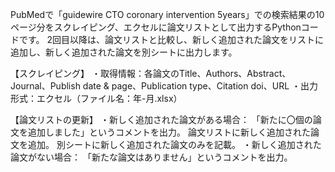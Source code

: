 PubMedで「guidewire CTO coronary intervention 5years」での検索結果の10ページ分をスクレイピング、エクセルに論文リストとして出力するPythonコードです。
2回目以降は、論文リストと比較し、新しく追加された論文をリストに追加し、新しく追加された論文を別シートに出力します。

【スクレイピング】
・取得情報：各論文のTitle、Authors、Abstract、Journal、Publish date & page、Publication type、Citation doi、URL
・出力形式：エクセル（ファイル名：年-月.xlsx）

【論文リストの更新】
・新しく追加された論文がある場合：
  「新たに〇個の論文を追加しました」というコメントを出力。
  論文リストに新しく追加された論文を追加。
  別シートに新しく追加された論文のみを記載。
・新しく追加された論文がない場合：
  「新たな論文はありません」というコメントを出力。
